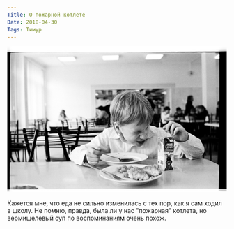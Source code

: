 ```yaml
---
Title: О пожарной котлете
Date: 2018-04-30
Tags: Тимур
---
```


![pozharnaya-kotleta.jpg](images/pozharnaya-kotleta.jpg)

Кажется мне, что еда не сильно изменилась с тех пор, как я сам ходил в школу. Не помню, правда, была ли у нас "пожарная" котлета, но вермишелевый суп по воспоминаниям очень похож.